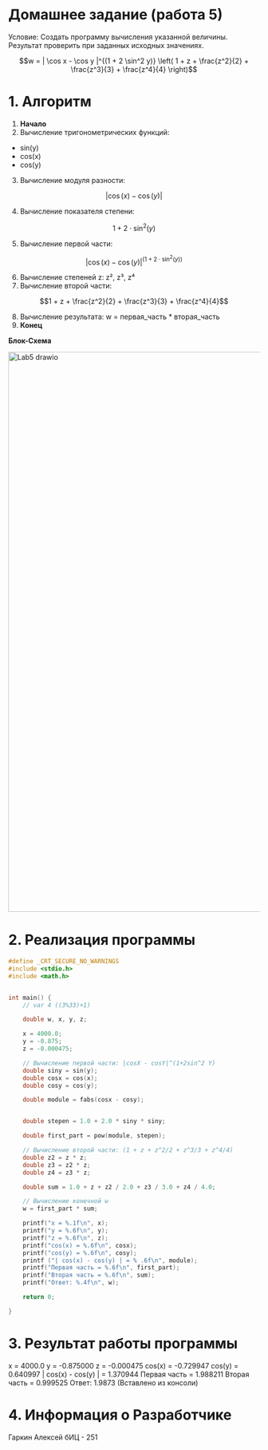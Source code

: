 # Домашнее задание (работа 5)

Условие:
Создать программу вычисления указанной величины. Результат проверить при заданных исходных значениях.

```math
w = | \cos x - \cos y |^{(1 + 2 \sin^2 y)} \left( 1 + z + \frac{z^2}{2} + \frac{z^3}{3} + \frac{z^4}{4} \right)
```

# 1. **Алгоритм**

1. **Начало**
2. Вычисление тригонометрических функций:
- sin(y)
- cos(x)
- cos(y)
3. Вычисление модуля разности:
```math
|\cos(x) - \cos(y)|
```
4. Вычисление показателя степени: 
```math
1 + 2 \cdot \sin^2 (y)
```
5. Вычисление первой части:
```math
|\cos(x) - \cos(y)|^{(1 + 2 \cdot \sin^2(y))}
```
6. Вычисление степеней z:  z², z³, z⁴
7. Вычисление второй части:
```math
1 + z + \frac{z^2}{2} + \frac{z^3}{3} + \frac{z^4}{4}
```
8. Вычисление результата: w = первая_часть * вторая_часть
9. **Конец**

**Блок-Схема**

<img width="712" height="1121" alt="Lab5 drawio" src="https://github.com/user-attachments/assets/3b325b56-4aae-4961-8cd5-08a709c13878" />

# 2. Реализация программы
```c
#define _CRT_SECURE_NO_WARNINGS
#include <stdio.h>
#include <math.h>


int main() {
    // var 4 ((3%33)+1)

    double w, x, y, z;

    x = 4000.0;
    y = -0.875;
    z = -0.000475;

    // Вычисление первой части: |cosX - cosY|^(1+2sin^2 Y)
    double siny = sin(y);
    double cosx = cos(x);
    double cosy = cos(y);

    double module = fabs(cosx - cosy);


    double stepen = 1.0 + 2.0 * siny * siny;  

    double first_part = pow(module, stepen);

    // Вычисление второй части: (1 + z + z^2/2 + z^3/3 + z^4/4)
    double z2 = z * z;
    double z3 = z2 * z;
    double z4 = z3 * z;

    double sum = 1.0 + z + z2 / 2.0 + z3 / 3.0 + z4 / 4.0;

    // Вычисление конечной w
    w = first_part * sum;

    printf("x = %.1f\n", x);
    printf("y = %.6f\n", y);
    printf("z = %.6f\n", z);
    printf("cos(x) = %.6f\n", cosx);
    printf("cos(y) = %.6f\n", cosy);
    printf ("| cos(x) - cos(y) | = % .6f\n", module);
    printf("Первая часть = %.6f\n", first_part);
    printf("Вторая часть = %.6f\n", sum);
    printf("Ответ: %.4f\n", w);

    return 0;

}
```

# 3. Результат работы программы

x = 4000.0
y = -0.875000
z = -0.000475
cos(x) = -0.729947
cos(y) = 0.640997
| cos(x) - cos(y) | =  1.370944
Первая часть = 1.988211
Вторая часть = 0.999525
Ответ: 1.9873
(Вставлено из консоли)

# 4. Информация о Разработчике
Гаркин Алексей бИЦ - 251
